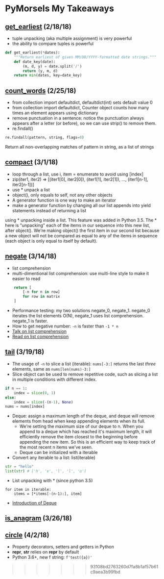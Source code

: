 # PyMorsels My Takeaways

## [get_earliest](https://github.com/euccas/PyMorsels/tree/master/pm01-get_earliest)    (2/18/18)
- tuple unpacking (aka multiple assignment) is very powerful
- the ability to compare tuples is powerful

```python
def get_earliest(*dates):
    """Return earliest of given MM/DD/YYYY-formatted date strings."""
    def date_key(date):
        (m, d, y) = date.split('/')
        return (y, m, d)
    return min(dates, key=date_key)
```

## [count_words](https://github.com/euccas/PyMorsels/tree/master/pm02-count_words)   (2/25/18)
- from collection import defaultdict, defaultdict(int) sets default value 0
- from collection import defaultdict, Counter object counts how many times an element appears using dictionary
- remove punctuation in a sentence: notice the punctuation always appears after a letter (or before), so we can use strip() to remove them.
- re.findall()

```python
re.findall(pattern, string, flags=0)
```
Return all non-overlapping matches of pattern in string, as a list of strings

## [compact](https://github.com/euccas/PyMorsels/tree/master/pm03-compact)    (3/1/18)
- loop through a list, use i, item = enumerate to avoid using [index]
- zip(iter1, iter2) => [(iter1[0], iter2[0]), (iter1[1], iter2[1]), …, (iter1[n-1], iter2[n-1])]
- use * unpack a list
- object(), only equals to self, not any other objects
- A generator function is one way to make an iterator
- make a generator function by changing all our list appends into yield statements instead of returning a list

using * unpacking inside a list. This feature was added in Python 3.5. The * here is "unpacking" each of the items in our sequence into this new list, after object(). We're making object() the first item in our second list because a new object will not be compared as equal to any of the items in sequence (each object is only equal to itself by default).

## [negate](https://github.com/euccas/PyMorsels/tree/master/pm04-negate)   (3/14/18)
- list comprehension
- multi-dimentional list comprehension: use multi-line style to make it easier to read

```python
    return [
        [-n for n in row]
        for row in matrix
    ]
```

- Performance testing: my two solutions negate_0, negate_1. negate_0 iterates the list elements O(N), negate_1 uses list comprehension. negate_1 is faster.
- How to get negative number: ```-n``` is faster than ```-1 * n```
- [Talk on list comprehension](https://www.youtube.com/watch?v=5_cJIcgM7rw&__s=pftdsryd1xjaeaz5sgjo)
- [Read on list comprehension](http://treyhunner.com/2015/12/python-list-comprehensions-now-in-color/)

## [tail](https://github.com/euccas/PyMorsels/tree/master/pm05-tail) (3/19/18)
- The usage of ```-n``` to slice a list (iterable): ```nums[-3:]``` returns the last *three* elements, same as ```nums[len(nums)-3:]```
- Slice object can be used to remove repetitive code, such as slicing a list in multiple conditions with different index.
```python
if n == 1:
    index = slice(0, 1)
else:
    index = slice(-(n-1), None)
nums = nums[index]
```
- Deque: assign a maximum length of the deque, and deque will remove elements from head when keep appending elements when its full.
  - We're setting the maximum size of our deque to n. When you append to a deque which has reached it's maximum length, it will efficiently remove the item closest to the beginning before appending the new item. So this is an efficient way to keep track of the most recent n items we've seen.
  - Deque can be initialized with a iterable
- Convert any iterable to a list: list(iterable)
```python
str = "hello"
list(str) # ['h', 'e', 'l', 'l', 'o']
```
- List unpacking with * (since python 3.5)
```
for item in iterable:
    items = [*items[-(n-1):], item]
```
- [Introduction of Deque](https://pymotw.com/3/collections/deque.html?__s=pftdsryd1xjaeaz5sgjo)

## [is_anagram](https://github.com/euccas/PyMorsels/tree/master/pm06-is_anagram) (3/26/18)

## [circle](https://github.com/euccas/PyMorsels/tree/master/pm06-is_anagram) (4/2/18)
- Property decorators, setters and getters in Python
- __repr__, __str__ relies on __repr__ by default
- Python 3.6+, new f string: ```f'test({a})'```
>>>>>>> 93108bd2763260d7fa8b1af57b61c9aea3b99fbd

